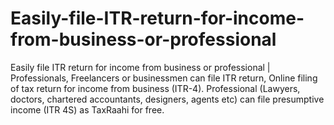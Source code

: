 # Easily-file-ITR-return-for-income-from-business-or-professional
Easily file ITR return for income from business or professional | Professionals, Freelancers or businessmen can file ITR return, Online filing of tax return for income from business (ITR-4). Professional (Lawyers, doctors, chartered accountants, designers, agents etc) can file presumptive income (ITR 4S) as TaxRaahi for free.
